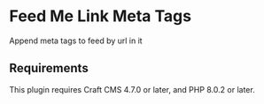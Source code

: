 # Feed Me Link Meta Tags

Append meta tags to feed by url in it

## Requirements

This plugin requires Craft CMS 4.7.0 or later, and PHP 8.0.2 or later.

